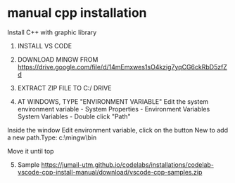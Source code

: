 # manual cpp installation
 Install C++ with graphic library


1. INSTALL VS CODE

2. DOWNLOAD MINGW FROM https://drive.google.com/file/d/14mEmxwes1sO4kzig7yqCG6ckRbD5zfZd

3. EXTRACT ZIP FILE TO C:/ DRIVE

4. AT WINDOWS, TYPE "ENVIRONMENT VARIABLE"
Edit the system environment variable - System Properties - Environment Variables
System Variables - Double click "Path"

Inside the window Edit environment variable, click on the button New to add a new path.Type:
c:\mingw\bin

Move it until top

5. Sample
https://jumail-utm.github.io/codelabs/installations/codelab-vscode-cpp-install-manual/download/vscode-cpp-samples.zip

